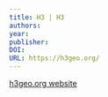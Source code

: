 ```yaml
---
title: H3 | H3
authors: 
year: 
publisher: 
DOI: 
URL: https://h3geo.org/
---
```


[h3geo.org website](https://h3geo.org/)